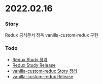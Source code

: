 # 2022.02.16

### Story
Redux 공식문서 정독
vanilla-custom-redux 구현

### Todo
- [Redux Study 정리](/TIL/study/redux/story)
- [Redux Study Release](/TIL/study/study/redux/release)
- [vanilla-custom-redux Story 정리](/TIL/project/vanilla-custom-redux/story)
- [vanilla-custom-redux Release](/TIL/project/vanilla-custom-redux/release)

